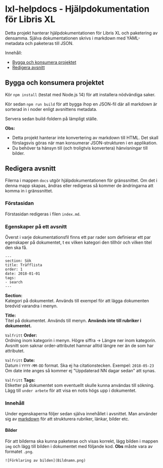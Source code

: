 # lxl-helpdocs - Hjälpdokumentation för Libris XL

Detta projekt hanterar hjälpdokumentationen för Libris XL och paketering av densamma. Själva dokumentationen skrivs i markdown med YAML-metadata och paketeras till JSON.

Innehåll:
* [Bygga och konsumera projektet](#bygga-och-konsumera-projektet) 
* [Redigera avsnitt](#redigera-avsnitt)

## Bygga och konsumera projektet

Kör `npm install` (testat med Node.js 14) för att installera nödvändiga saker.

Kör sedan `npm run build` för att bygga ihop en JSON-fil där all markdown är sorterad in i noder enligt avsnittens metadata.

Servera sedan build-foldern på lämpligt ställe.

**Obs:**
* Detta projekt hanterar inte konvertering av markdown till HTML. Det skall förslagsvis göras när man konsumerar JSON-strukturen i en applikation.
* Du behöver ta hänsyn till (och troligtvis konvertera) hänvisningar till bilder.

## Redigera avsnitt

Filerna i mappen `docs` utgör hjälpdokumentationen för gränssnittet. Om det i denna mapp skapas, ändras eller redigeras så kommer de ändringarna att komma in i gränssnittet.

### Förstasidan

Förstasidan redigeras i filen `index.md`.

### Egenskaper på ett avsnitt

Överst i varje dokumentationsfil finns ett par rader som definierar ett par egenskaper på dokumentet, t ex vilken kategori den tillhör och vilken titel den ska få.

    ---
    section: Sök
    title: Träfflista
    order: 1 
    date: 2018-01-01
    tags:
    - search
    ---

**Section:**  
Kategori på dokumentet. Används till exempel för att lägga dokumenten bredvid varandra i menyn.  

**Title:**  
Titel på dokumentet. Används till menyn. **Används inte till rubriker i dokumentet.**  

`Valfritt` **Order:**  
Ordning inom kategorin i menyn. Högre siffra -> Längre ner inom kategorin. Avsnitt som saknar order-attributet hamnar alltid längre ner än de som har attributet.

`Valfritt` **Date:**  
Datum i `YYYY-MM-DD` format. Ska ej ha citationstecken. Exempel: `2018-05-23`  
Om date inte anges så kommer ej "Uppdaterad NN dagar sedan" att synas.

`Valfritt` **Tags:**  
Etiketter på dokumentet som eventuellt skulle kunna användas till sökning. Lägg till `under arbete` för att visa en notis högs upp i dokumentet.

### Innehåll

Under egenskaperna följer sedan själva innehållet i avsnittet. Man använder sig av [markdown](https://daringfireball.net/projects/markdown/) för att strukturera rubriker, länkar, bilder etc.

#### Bilder

För att bilderna ska kunna paketeras och visas korrekt, lägg bilden i mappen `img` och lägg till bilden i dokumentet med följande kod. **Obs** måste vara av formatet `.png`.

    ![Förklaring av bilden](Bildnamn.png) 
